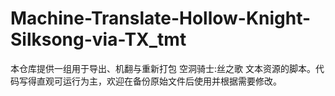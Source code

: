 # Machine-Translate-Hollow-Knight-Silksong-via-TX_tmt
本仓库提供一组用于导出、机翻与重新打包 空洞骑士:丝之歌 文本资源的脚本。代码写得直观可运行为主，欢迎在备份原始文件后使用并根据需要修改。

